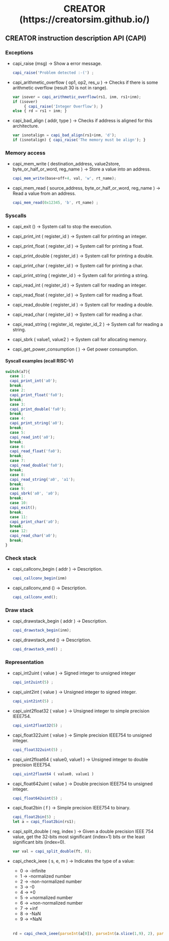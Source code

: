 <html>
 <h1 align="center">CREATOR (https://creatorsim.github.io/)</h1>
</html>


## CREATOR instruction description API (CAPI)


### Exceptions

* capi_raise (msg) &rarr; Show a error message.
  ```javascript
  capi_raise('Problem detected :-(') ;
  ```

* capi_arithmetic_overflow ( op1, op2, res_u ) &rarr; Checks if there is some arithmetic overflow (result 30 is not in range).
  ```javascript
  var isover = capi_arithmetic_overflow(rs1, inm, rs1+inm);
  if (isover)
       { capi_raise('Integer Overflow'); }
  else { rd = rs1 + inm; }
  ```

* capi_bad_align ( addr, type ) &rarr; Checks if address is aligned for this architecture.
  ```javascript
  var isnotalign = capi_bad_align(rs1+inm, 'd');
  if (isnotalign) { capi_raise('The memory must be align'); }
  ```


### Memory access

* capi_mem_write ( destination_address, value2store, byte_or_half_or_word, reg_name ) &rarr; Store a value into an address.
  ```javascript
  capi_mem_write(base+off+4, val, 'w', rt_name);
  ```

* capi_mem_read ( source_address, byte_or_half_or_word, reg_name ) &rarr; Read a value from an address.
  ```javascript
  capi_mem_read(0x12345, 'b', rt_name) ;
  ```


### Syscalls

* capi_exit () &rarr; System call to stop the execution.

* capi_print_int ( register_id ) &rarr; System call for printing an integer.

* capi_print_float ( register_id ) &rarr; System call for printing a float.

* capi_print_double ( register_id ) &rarr; System call for printing a double.

* capi_print_char ( register_id ) &rarr; System call for printing a char.

* capi_print_string ( register_id ) &rarr; System call for printing a string.

* capi_read_int ( register_id ) &rarr;  System call for reading an integer.

* capi_read_float ( register_id ) &rarr; System call for reading a float.

* capi_read_double ( register_id ) &rarr; System call for reading a double.

* capi_read_char ( register_id ) &rarr; System call for reading a char.

* capi_read_string ( register_id, register_id_2 ) &rarr; System call for reading a string.

* capi_sbrk ( value1, value2 ) &rarr; System call for allocating memory.

* capi_get_power_consumption ( ) &rarr; Get power consumption.
  
#### Syscall examples (ecall RISC-V)  
  
  ```javascript
  switch(a7){
    case 1:
    capi_print_int('a0');
    break;
    case 2:
    capi_print_float('fa0');
    break;
    case 3:
    capi_print_double('fa0');
    break;
    case 4:
    capi_print_string('a0');
    break;
    case 5:
    capi_read_int('a0');
    break;
    case 6:
    capi_read_float('fa0');
    break;
    case 7:
    capi_read_double('fa0');
    break;
    case 8:
    capi_read_string('a0', 'a1');
    break;
    case 9:
    capi_sbrk('a0', 'a0');
    break;
    case 10:
    capi_exit();
    break;
    case 11:
    capi_print_char('a0');
    break;
    case 12:
    capi_read_char('a0');
    break;
  }
  ```


### Check stack

* capi_callconv_begin ( addr ) &rarr; Description.
  ```javascript
  capi_callconv_begin(inm)
  ```

* capi_callconv_end () &rarr; Description.
  ```javascript
  capi_callconv_end();
  ```


### Draw stack

* capi_drawstack_begin ( addr ) &rarr; Description.
  ```javascript
  capi_drawstack_begin(inm);
  ```

* capi_drawstack_end () &rarr; Description.
  ```javascript
  capi_drawstack_end() ;
  ```


### Representation

* capi_int2uint ( value ) &rarr; Signed integer to unsigned integer
  ```javascript
  capi_int2uint(5) ;
  ```

* capi_uint2int ( value ) &rarr; Unsigned integer to signed integer.
  ```javascript
  capi_uint2int(5) ;
  ```
  
* capi_uint2float32 ( value ) &rarr; Unsigned integer to simple precision IEEE754.
  ```javascript
  capi_uint2float32(5) ;
  ```
  
* capi_float322uint ( value ) &rarr; Simple precision IEEE754 to unsigned integer.
  ```javascript
  capi_float322uint(5) ;
  ```
  
* capi_uint2float64 ( value0, value1 ) &rarr; Unsigned integer to double precision IEEE754.
  ```javascript
  capi_uint2float64 ( value0, value1 )
  ```

* capi_float642uint ( value ) &rarr; Double precision IEEE754 to unsigned integer.
  ```javascript
  capi_float642uint(5) ;
  ```
  
* capi_float2bin ( f ) &rarr; Simple precision IEEE754 to binary.
  ```javascript
  capi_float2bin(5) ;
  let a = capi_float2bin(rs1);
  ```
  
* capi_split_double ( reg, index ) &rarr; Given a double precision IEEE 754 value, get the 32-bits most significant (index=1) bits or the least significant bits (index=0).
  ```javascript
  var val = capi_split_double(ft, 0);
  ```

* capi_check_ieee ( s, e, m ) &rarr; Indicates the type of a value:
  * 0 &rarr; -infinite
  * 1 &rarr; -normalized number
  * 2 &rarr; -non-normalized number
  * 3 &rarr; -0
  * 4 &rarr; +0
  * 5 &rarr; +normalized number
  * 6 &rarr; +non-normalized number
  * 7 &rarr; +inf
  * 8 &rarr; -NaN
  * 9 &rarr; +NaN
  
  <br />
  
  ```javascript
  rd = capi_check_ieee(parseInt(a[0]), parseInt(a.slice(1,9), 2), parseInt(a.slice(10), 2));
  ```



